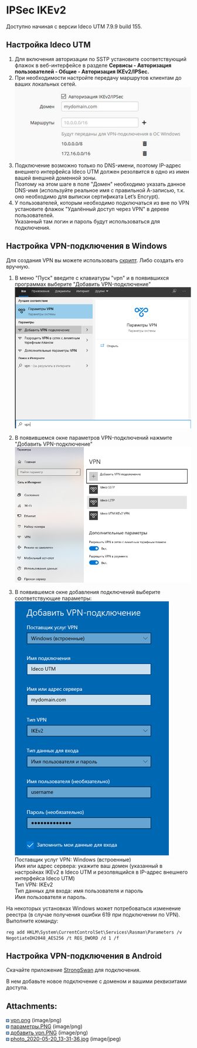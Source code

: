 # IPSec IKEv2

Доступно начиная с версии Ideco UTM 7.9.9 build 155.

## Настройка Ideco UTM

1.  Для включения авторизации по SSTP установите соответствующий флажок
    в веб-интерфейсе в разделе **Сервисы - Авторизация пользователей -
    Общие - Авторизация IKEv2/IPSec.**
2.  При необходимости настройте передачу маршрутов клиентам до ваших
    локальных сетей.  
    ![](attachments/16842894/17072225.jpg)
3.  Подключение возможно только по DNS-имени, поэтому IP-адрес внешнего
    интерфейса Ideco UTM должен резолвится в одно из имен вашей внешней
    доменной зоны.  
    Поэтому на этом шаге в поле "Домен" необходимо указать данное
    DNS-имя (используйте реальное имя с правильной А-записью, т.к.
    оно необходимо для выписки сертификата Let’s Encrypt).
4.  У пользователей, которым необходимо подключаться из вне по VPN
    установите флажок "Удалённый доступ через VPN" в дереве
    пользователей.  
    Указанный там логин и пароль будут использоваться для подключения.

## Настройка VPN-подключения в Windows

Для создания VPN вы можете использовать
[скрипт](./Скрипт_автоматического_создания_пользовательских_подключений_по_IPSec_IKEv2.md).
Либо создать его вручную.

1.  В меню "Пуск" введите с клавиатуры "vpn" и в появившихся программах
    выберите "Добавить VPN-подключение"  
    ![](attachments/16842894/17072157.png)  
      
2.  В появившемся окне параметров VPN-подключений нажмите "Добавить
    VPN-подключение"  
    ![](attachments/16842894/17072158.png)  
      
3.  В появившемся окне добавления подключений выберите соответствующие
    параметры:  
    ![](attachments/16842894/17072159.png)  
    Поставщик услуг VPN: Windows (встроенные)  
    Имя или адрес сервера: укажите ваш домен (указанный в настройках
    IKEv2 в Ideco UTM и резолвящийся в IP-адрес внешнего интерфейса
    Ideco UTM)  
    Тип VPN: IKEv2  
    Тип данных для входа: имя пользователя и пароль  
    Имя пользователя и пароль.

На некоторых установках Windows может потребоваться изменение реестра (в
случае получения ошибки 619 при подключении по VPN). Выполните команду:

    reg add HKLM\System\CurrentControlSet\Services\Rasman\Parameters /v NegotiateDH2048_AES256 /t REG_DWORD /d 1 /f

## Настройка VPN-подключения в Android

Скачайте приложение
[StrongSwan](https://play.google.com/store/apps/details?id=org.strongswan.android)
для подключения.

В нем добавьте новое подключение с доменом и вашими реквизитами доступа.

<div class="pageSectionHeader">

## Attachments:

</div>

<div class="greybox" data-align="left">

![](images/icons/bullet_blue.gif)
[vpn.png](attachments/16842894/17072157.png) (image/png)  
![](images/icons/bullet_blue.gif)
[параметры.PNG](attachments/16842894/17072158.png)
(image/png)  
![](images/icons/bullet_blue.gif) [добавить
vpn.PNG](attachments/16842894/17072159.png) (image/png)  
![](images/icons/bullet_blue.gif)
[photo\_2020-05-20\_13-31-36.jpg](attachments/16842894/17072225.jpg)
(image/jpeg)  

</div>
